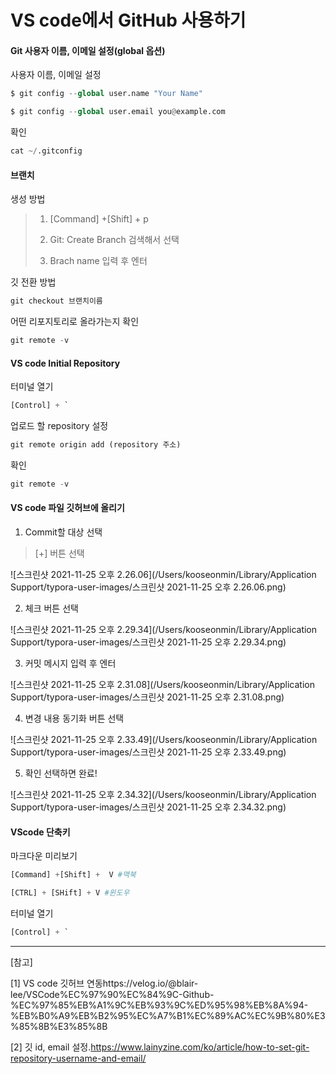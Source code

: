 # VS code에서 GitHub 사용하기



#### Git 사용자 이름, 이메일 설정(global 옵션)

사용자 이름, 이메일 설정

```python
$ git config --global user.name "Your Name" 

$ git config --global user.email you@example.com
```



확인

```python
cat ~/.gitconfig
```



#### 브랜치 

생성 방법

>1. [Command] +[Shift] + p
>
>2. Git: Create Branch 검색해서 선택
>3. Brach name 입력 후 엔터



깃 전환 방법

```python
git checkout 브랜치이름
```



어떤 리포지토리로 올라가는지 확인

```python
git remote -v
```





#### VS code Initial Repository

터미널 열기

```python
[Control] + `
```



업로드 할 repository 설정

```python
git remote origin add (repository 주소)
```



확인

```python
git remote -v
```





#### VS code 파일 깃허브에 올리기

1. Commit할 대상 선택

> [+] 버튼 선택

![스크린샷 2021-11-25 오후 2.26.06](/Users/kooseonmin/Library/Application Support/typora-user-images/스크린샷 2021-11-25 오후 2.26.06.png)



2. 체크 버튼 선택

![스크린샷 2021-11-25 오후 2.29.34](/Users/kooseonmin/Library/Application Support/typora-user-images/스크린샷 2021-11-25 오후 2.29.34.png)



3. 커밋 메시지 입력 후 엔터

![스크린샷 2021-11-25 오후 2.31.08](/Users/kooseonmin/Library/Application Support/typora-user-images/스크린샷 2021-11-25 오후 2.31.08.png)



4. 변경 내용 동기화 버튼 선택

![스크린샷 2021-11-25 오후 2.33.49](/Users/kooseonmin/Library/Application Support/typora-user-images/스크린샷 2021-11-25 오후 2.33.49.png)



5. 확인 선택하면 완료!

![스크린샷 2021-11-25 오후 2.34.32](/Users/kooseonmin/Library/Application Support/typora-user-images/스크린샷 2021-11-25 오후 2.34.32.png)





#### VScode 단축키

마크다운 미리보기

```python
[Command] +[Shift] +  V #맥북

[CTRL] + [SHift] + V #윈도우
```



터미널 열기

```python
[Control] + `
```





---

[참고] 

[1] VS code 깃허브 연동https://velog.io/@blair-lee/VSCode%EC%97%90%EC%84%9C-Github-%EC%97%85%EB%A1%9C%EB%93%9C%ED%95%98%EB%8A%94-%EB%B0%A9%EB%B2%95%EC%A7%B1%EC%89%AC%EC%9B%80%E3%85%8B%E3%85%8B

[2] 깃 id, email 설정.https://www.lainyzine.com/ko/article/how-to-set-git-repository-username-and-email/